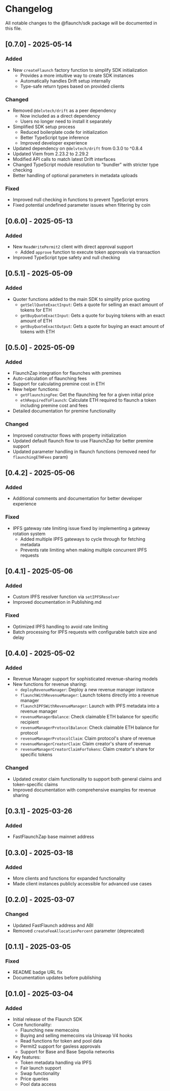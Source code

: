 # Changelog

All notable changes to the @flaunch/sdk package will be documented in this file.

## [0.7.0] - 2025-05-14

### Added

- New `createFlaunch` factory function to simplify SDK initialization
  - Provides a more intuitive way to create SDK instances
  - Automatically handles Drift setup internally
  - Type-safe return types based on provided clients

### Changed

- Removed `@delvtech/drift` as a peer dependency
  - Now included as a direct dependency
  - Users no longer need to install it separately
- Simplified SDK setup process
  - Reduced boilerplate code for initialization
  - Better TypeScript type inference
  - Improved developer experience
- Updated dependency on `@delvtech/drift` from 0.3.0 to ^0.8.4
- Updated Viem from 2.23.2 to 2.29.2
- Modified API calls to match latest Drift interfaces
- Changed TypeScript module resolution to "bundler" with stricter type checking
- Better handling of optional parameters in metadata uploads

### Fixed

- Improved null checking in functions to prevent TypeScript errors
- Fixed potential undefined parameter issues when filtering by coin

## [0.6.0] - 2025-05-13

### Added

- New `ReadWritePermit2` client with direct approval support
  - Added `approve` function to execute token approvals via transaction
- Improved TypeScript type safety and null checking

## [0.5.1] - 2025-05-09

### Added

- Quoter functions added to the main SDK to simplify price quoting
  - `getSellQuoteExactInput`: Gets a quote for selling an exact amount of tokens for ETH
  - `getBuyQuoteExactInput`: Gets a quote for buying tokens with an exact amount of ETH
  - `getBuyQuoteExactOutput`: Gets a quote for buying an exact amount of tokens with ETH

## [0.5.0] - 2025-05-09

### Added

- FlaunchZap integration for flaunches with premines
- Auto-calculation of flaunching fees
- Support for calculating premine cost in ETH
- New helper functions:
  - `getFlaunchingFee`: Get the flaunching fee for a given initial price
  - `ethRequiredToFlaunch`: Calculate ETH required to flaunch a token including premine cost and fees
- Detailed documentation for premine functionality

### Changed

- Improved constructor flows with property initialization
- Updated default flaunch flow to use FlaunchZap for better premine support
- Updated parameter handling in flaunch functions (removed need for `flaunchingETHFees` param)

## [0.4.2] - 2025-05-06

### Added

- Additional comments and documentation for better developer experience

### Fixed

- IPFS gateway rate limiting issue fixed by implementing a gateway rotation system
  - Added multiple IPFS gateways to cycle through for fetching metadata
  - Prevents rate limiting when making multiple concurrent IPFS requests

## [0.4.1] - 2025-05-06

### Added

- Custom IPFS resolver function via `setIPFSResolver`
- Improved documentation in Publishing.md

### Fixed

- Optimized IPFS handling to avoid rate limiting
- Batch processing for IPFS requests with configurable batch size and delay

## [0.4.0] - 2025-05-02

### Added

- Revenue Manager support for sophisticated revenue-sharing models
- New functions for revenue sharing:
  - `deployRevenueManager`: Deploy a new revenue manager instance
  - `flaunchWithRevenueManager`: Launch tokens directly into a revenue manager
  - `flaunchIPFSWithRevenueManager`: Launch with IPFS metadata into a revenue manager
  - `revenueManagerBalance`: Check claimable ETH balance for specific recipient
  - `revenueManagerProtocolBalance`: Check claimable ETH balance for protocol
  - `revenueManagerProtocolClaim`: Claim protocol's share of revenue
  - `revenueManagerCreatorClaim`: Claim creator's share of revenue
  - `revenueManagerCreatorClaimForTokens`: Claim creator's share for specific tokens

### Changed

- Updated creator claim functionality to support both general claims and token-specific claims
- Improved documentation with comprehensive examples for revenue sharing

## [0.3.1] - 2025-03-26

### Added

- FastFlaunchZap base mainnet address

## [0.3.0] - 2025-03-18

### Added

- More clients and functions for expanded functionality
- Made client instances publicly accessible for advanced use cases

## [0.2.0] - 2025-03-07

### Changed

- Updated FastFlaunch address and ABI
- Removed `createFeeAllocationPercent` parameter (deprecated)

## [0.1.1] - 2025-03-05

### Fixed

- README badge URL fix
- Documentation updates before publishing

## [0.1.0] - 2025-03-04

### Added

- Initial release of the Flaunch SDK
- Core functionality:
  - Flaunching new memecoins
  - Buying and selling memecoins via Uniswap V4 hooks
  - Read functions for token and pool data
  - Permit2 support for gasless approvals
  - Support for Base and Base Sepolia networks
- Key features:
  - Token metadata handling via IPFS
  - Fair launch support
  - Swap functionality
  - Price queries
  - Pool data access

